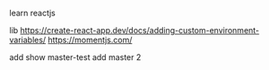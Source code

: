 learn reactjs

lib
https://create-react-app.dev/docs/adding-custom-environment-variables/
https://momentjs.com/

add show master-test
add master 2